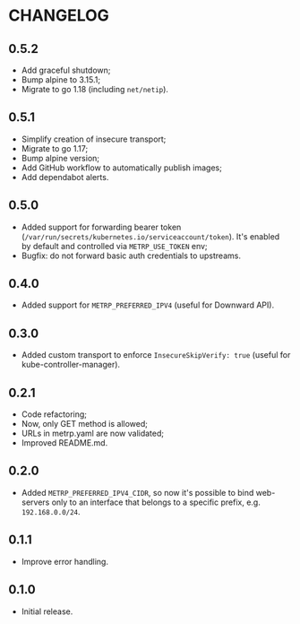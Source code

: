 # CHANGELOG

## 0.5.2

- Add graceful shutdown;
- Bump alpine to 3.15.1;
- Migrate to go 1.18 (including `net/netip`).

## 0.5.1

- Simplify creation of insecure transport;
- Migrate to go 1.17;
- Bump alpine version;
- Add GitHub workflow to automatically publish images;
- Add dependabot alerts.

## 0.5.0

- Added support for forwarding bearer token (`/var/run/secrets/kubernetes.io/serviceaccount/token`). It's enabled by default and controlled via `METRP_USE_TOKEN` env;
- Bugfix: do not forward basic auth credentials to upstreams.

## 0.4.0

- Added support for `METRP_PREFERRED_IPV4` (useful for Downward API).

## 0.3.0

- Added custom transport to enforce `InsecureSkipVerify: true` (useful for kube-controller-manager).

## 0.2.1

- Code refactoring;
- Now, only GET method is allowed;
- URLs in metrp.yaml are now validated;
- Improved README.md.

## 0.2.0

- Added `METRP_PREFERRED_IPV4_CIDR`, so now it's possible to bind web-servers only to an interface that belongs to a specific prefix, e.g. `192.168.0.0/24`.

## 0.1.1

- Improve error handling.

## 0.1.0

- Initial release.

